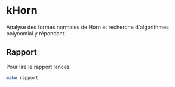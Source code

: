 # kHorn
Analyse des formes normales de Horn et recherche d'algorithmes polynomial y répondant.

## Rapport
Pour lire le rapport lancez 
```bash
make rapport
```
